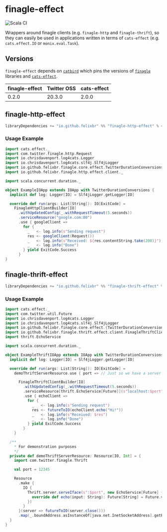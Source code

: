 # finagle-effect

![Scala CI](https://github.com/felixbr/finagle-effect/workflows/Scala%20CI/badge.svg)

Wrappers around finagle clients (e.g. `finagle-http` and `finagle-thrift`), so they can easily be used 
in applications written in terms of `cats-effect` (e.g. `cats.effect.IO` or `monix.eval.Task`).

## Versions

`finagle-effect` depends on [`catbird`](https://github.com/travisbrown/catbird) which pins the versions of [`finagle`](https://github.com/twitter/finagle) libraries and [`cats-effect`](https://github.com/typelevel/cats-effect).

| finagle-effect | Twitter OSS | cats-effect |
|----------------|-------------|-------------|
| 0.2.0          | 20.3.0      | 2.0.0       |

## finagle-http-effect

```sbt
libraryDependencies += "io.github.felixbr" %% "finagle-http-effect" % <version>
```

### Usage Example

```scala
import cats.effect._
import com.twitter.finagle.http.Request
import io.chrisdavenport.log4cats.Logger
import io.chrisdavenport.log4cats.slf4j.Slf4jLogger
import io.github.felixbr.finagle.core.effect.TwitterDurationConversions
import io.github.felixbr.finagle.http.effect.client._

import scala.concurrent.duration._

object ExampleIOApp extends IOApp with TwitterDurationConversions {
  implicit def log: Logger[IO] = Slf4jLogger.getLogger[IO]

  override def run(args: List[String]): IO[ExitCode] =
    FinagleHttpClientBuilder[IO]
      .withUpdatedConfig(_.withRequestTimeout(5.seconds))
      .serviceResource("google.com:80")
      .use { googleClient =>
        for {
          _   <- log.info(s"Sending request")
          res <- googleClient(Request())
          _   <- log.info(s"Received: ${res.contentString.take(200)}")
          _   <- log.info("Done")
        } yield ExitCode.Success
      }
}
```

## finagle-thrift-effect

```sbt
libraryDependencies += "io.github.felixbr" %% "finagle-thrift-effect" % <version>
```

### Usage Example

```scala
import cats.effect._
import com.twitter.util.Future
import io.chrisdavenport.log4cats.Logger
import io.chrisdavenport.log4cats.slf4j.Slf4jLogger
import io.github.felixbr.finagle.core.effect.{TwitterDurationConversions, TwitterFutureConversions}
import io.github.felixbr.finagle.thrift.effect.client.FinagleThriftClientBuilder
import thrift.EchoService

import scala.concurrent.duration._

object ExampleThriftIOApp extends IOApp with TwitterDurationConversions with TwitterFutureConversions {
  implicit def log: Logger[IO] = Slf4jLogger.getLogger[IO]

  override def run(args: List[String]): IO[ExitCode] =
    demoThriftServerResource.use { port => // Just so we have a server to call to in this example

      FinagleThriftClientBuilder[IO]
        .withUpdatedConfig(_.withRequestTimeout(5.seconds))
        .serviceResource[thrift.EchoService[Future]](s"localhost:$port")
        .use { echoClient =>
          for {
            _   <- log.info(s"Sending request")
            res <- futureToIO(echoClient.echo("Hi!"))
            _   <- log.info(s"Received: $res")
            _   <- log.info("Done")
          } yield ExitCode.Success
        }
    }

  /**
    * For demonstration purposes
    */
  private def demoThriftServerResource: Resource[IO, Int] = {
    import com.twitter.finagle.Thrift

    val port = 12345

    Resource
      .make {
        IO {
          Thrift.server.serveIface(s":$port", new EchoService[Future] {
            override def echo(input: String): Future[String] = Future.value(input)
          })
        }
      }(server => futureToIO(server.close()))
      .map(_.boundAddress.asInstanceOf[java.net.InetSocketAddress].getPort)
  }
}
```
